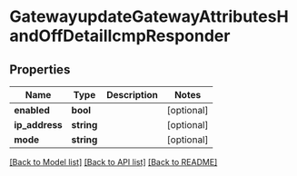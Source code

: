 # GatewayupdateGatewayAttributesHandOffDetailIcmpResponder

## Properties
Name | Type | Description | Notes
------------ | ------------- | ------------- | -------------
**enabled** | **bool** |  | [optional] 
**ip_address** | **string** |  | [optional] 
**mode** | **string** |  | [optional] 

[[Back to Model list]](../README.md#documentation-for-models) [[Back to API list]](../README.md#documentation-for-api-endpoints) [[Back to README]](../README.md)


